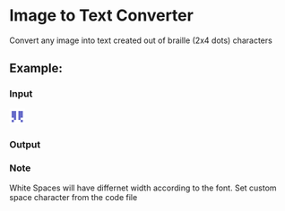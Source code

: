 # Image to Text Converter
Convert any image into text created out of braille (2x4 dots) characters

## Example:

### Input

![Profile Picture](image.png)
          
### Output



### Note
White Spaces will have differnet width according to the font. Set custom space character from the code file
